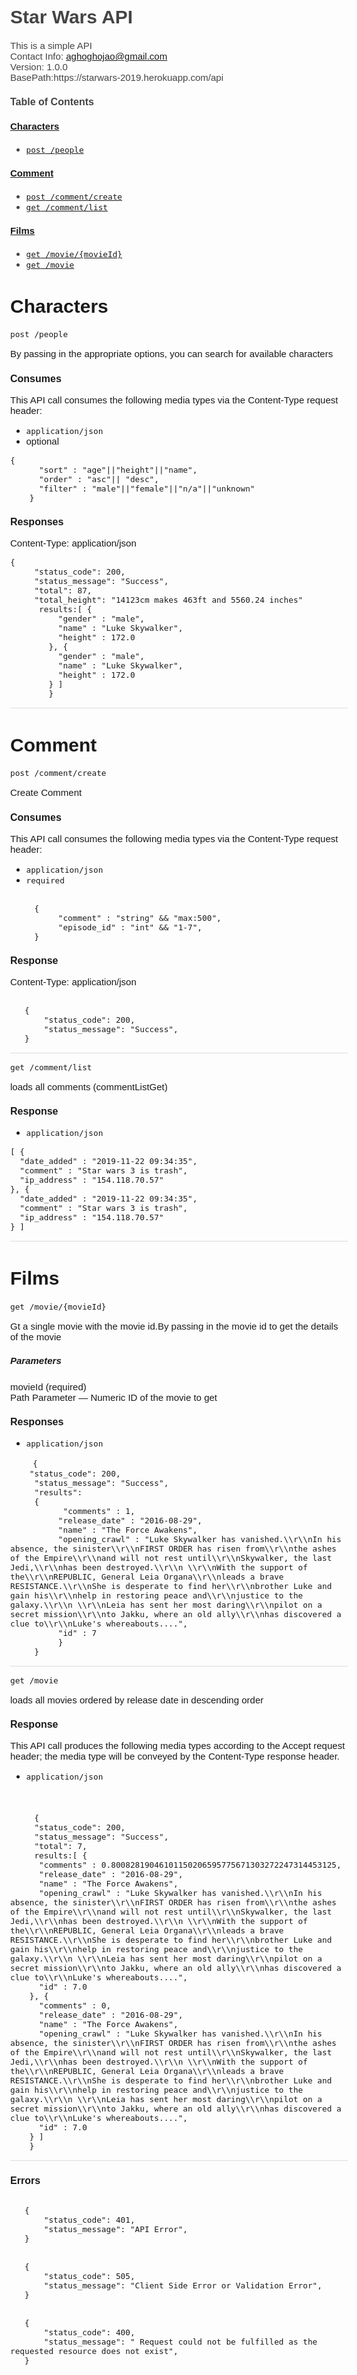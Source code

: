 <html>
  <head>
    <title>Star Wars API</title>
    <style type="text/css">
      body {
	font-family: Trebuchet MS, sans-serif;
	font-size: 15px;
	color: #444;
	margin-right: 24px;
}

h1	{
	font-size: 25px;
}
h2	{
	font-size: 20px;
}
h3	{
	font-size: 16px;
	font-weight: bold;
}
hr	{
	height: 1px;
	border: 0;
	color: #ddd;
	background-color: #ddd;
}

.app-desc {
  clear: both;
  margin-left: 20px;
}
.param-name {
  width: 100%;
}
.license-info {
  margin-left: 20px;
}

.license-url {
  margin-left: 20px;
}

.model {
  margin: 0 0 0px 20px;
}

.method {
  margin-left: 20px;
}

.method-notes	{
	margin: 10px 0 20px 0;
	font-size: 90%;
	color: #555;
}

pre {
  padding: 10px;
  margin-bottom: 2px;
}

.http-method {
 text-transform: uppercase;
}

pre.get {
  background-color: #0f6ab4;
}

pre.post {
  background-color: #10a54a;
}

pre.put {
  background-color: #c5862b;
}

pre.delete {
  background-color: #a41e22;
}

.huge	{
	color: #fff;
}

pre.example {
  background-color: #f3f3f3;
  padding: 10px;
  border: 1px solid #ddd;
}

code {
  white-space: pre;
}

.nickname {
  font-weight: bold;
}

.method-path {
  font-size: 1.5em;
  background-color: #0f6ab4;
}

.up {
  float:right;
}

.parameter {
  width: 500px;
}

.param {
  width: 500px;
  padding: 10px 0 0 20px;
  font-weight: bold;
}

.param-desc {
  width: 700px;
  padding: 0 0 0 20px;
  color: #777;
}

.param-type {
  font-style: italic;
}

.param-enum-header {
width: 700px;
padding: 0 0 0 60px;
color: #777;
font-weight: bold;
}

.param-enum {
width: 700px;
padding: 0 0 0 80px;
color: #777;
font-style: italic;
}

.field-label {
  padding: 0;
  margin: 0;
  clear: both;
}

.field-items	{
	padding: 0 0 15px 0;
	margin-bottom: 15px;
}

.return-type {
  clear: both;
  padding-bottom: 10px;
}

.param-header {
  font-weight: bold;
}

.method-tags {
  text-align: right;
}

.method-tag {
  background: none repeat scroll 0% 0% #24A600;
  border-radius: 3px;
  padding: 2px 10px;
  margin: 2px;
  color: #FFF;
  display: inline-block;
  text-decoration: none;
}
 </style>
  </head>
  <body>
  <h1>Star Wars API</h1>
    <div class="app-desc">This is a simple API</div>
    <div class="app-desc">Contact Info: <a href="aghoghojao@gmail.com">aghoghojao@gmail.com</a></div>
    <div class="app-desc">Version: 1.0.0</div>
    <div class="app-desc">BasePath:https://starwars-2019.herokuapp.com/api</div>

  <h3>Table of Contents </h3>
  <div class="method-summary"></div>
  <h4><a href="#Characters">Characters</a></h4>
  <ul>
  <li><a href="#searchpeople"><code><span class="http-method">post</span> /people</code></a></li>
  </ul>
  <h4><a href="#Comment">Comment</a></h4>
  <ul>
  <li><a href="#addComment"><code><span class="http-method">post</span> /comment/create</code></a></li>
  <li><a href="#commentListGet"><code><span class="http-method">get</span> /comment/list</code></a></li>
  </ul>
  <h4><a href="#Films">Films</a></h4>
  <ul>
  <li><a href="#movieMovieIdGet"><code><span class="http-method">get</span> /movie/{movieId}</code></a></li>
  <li><a href="#searchInventory"><code><span class="http-method">get</span> /movie</code></a></li>
  </ul>

  <h1><a name="Characters">Characters</a></h1>
  <div class="method"><a name="searchpeople"/>
    <div class="method-path">
    <pre class="post"><code class="huge"><span class="http-method">post</span> /people</code></pre></div>
    <div class="method-notes">By passing in the appropriate options, you can search for
available characters</div>
<h3 class="field-label">Consumes</h3>
    This API call consumes the following media types via the <span class="header">Content-Type</span> request header:
    <ul>
      <li><code>application/json</code></li>
      <li> optional</li>
    </ul>
     <pre class="example"><code>{
      "sort" : "age"||"height"||"name",
      "order" : "asc"|| "desc",
      "filter" : "male"||"female"||"n/a"||"unknown"
    }</code></pre>
    <h3 class="field-label">Responses</h3>
    <div class="example-data-content-type">Content-Type: application/json</div>
    <pre class="example"><code>{
     "status_code": 200,
     "status_message": "Success",
     "total": 87,
     "total_height": "14123cm makes 463ft and 5560.24 inches"
      results:[ {
          "gender" : "male",
          "name" : "Luke Skywalker",
          "height" : 172.0
        }, {
          "gender" : "male",
          "name" : "Luke Skywalker",
          "height" : 172.0
        } ]
        }</code></pre>
  </div>
  <hr/>
  <h1><a name="Comment">Comment</a></h1>
  <div class="method"><a name="addComment"/>
    <div class="method-path">
    <pre class="post"><code class="huge"><span class="http-method">post</span> /comment/create</code></pre></div>
    <div class="method-notes">Create Comment</div>
    <h3 class="field-label">Consumes</h3>
    This API call consumes the following media types via the <span class="header">Content-Type</span> request header:
    <ul>
      <li><code>application/json</code></li>
      <li><code>required</code></li>
    </ul>
     <pre class="example"><code>
     {
          "comment" : "string" && "max:500",
          "episode_id" : "int" && "1-7",
     }</code></pre>
<h3 class="field-label">Response</h3>
    <div class="example-data-content-type">Content-Type: application/json</div>
   <pre class="example"><code>
   {
       "status_code": 200,
       "status_message": "Success",
   }</code></pre>
  </div> <!-- method -->
  <hr/>
  <div class="method"><a name="commentListGet"/>
    <div class="method-path">
    <pre class="get"><code class="huge"><span class="http-method">get</span> /comment/list</code></pre></div>
    <div class="method-summary">loads all comments (<span class="nickname">commentListGet</span>)</div>
    <h3 class="field-label">Response</h3>
    <ul>
          <li><code>application/json</code></li>
    </ul>
    <pre><code>[ {
  "date_added" : "2019-11-22 09:34:35",
  "comment" : "Star wars 3 is trash",
  "ip_address" : "154.118.70.57"
}, {
  "date_added" : "2019-11-22 09:34:35",
  "comment" : "Star wars 3 is trash",
  "ip_address" : "154.118.70.57"
} ]</code></pre>
  </div> <!-- method -->
  <hr/>
  
  <h1><a name="Films">Films</a></h1>
  <div class="method"><a name="movieMovieIdGet"/>
    <div class="method-path">
    <pre class="get"><code class="huge"><span class="http-method">get</span> /movie/{movieId}</code></pre></div>
    <div class="method-summary">Gt a single movie with the movie id.By passing in the movie id to get the details of the movie</div>
    <h5 class="field-label">Parameters</h5>
    <div class="field-items">
      <div class="param">movieId (required)</div>
      <div class="param-desc"><span class="param-type">Path Parameter</span> &mdash; Numeric ID of the movie to get </div>
    </div>  <!-- field-items -->
     <h3 class="field-label">Responses</h3>
     <ul>
           <li><code>application/json</code></li>
       </ul>
  
   <pre class="example">
    <code>{
    "status_code": 200,
     "status_message": "Success",
     "results":
     {
           "comments" : 1,
          "release_date" : "2016-08-29",
          "name" : "The Force Awakens",
          "opening_crawl" : "Luke Skywalker has vanished.\\r\\nIn his absence, the sinister\\r\\nFIRST ORDER has risen from\\r\\nthe ashes of the Empire\\r\\nand will not rest until\\r\\nSkywalker, the last Jedi,\\r\\nhas been destroyed.\\r\\n \\r\\nWith the support of the\\r\\nREPUBLIC, General Leia Organa\\r\\nleads a brave RESISTANCE.\\r\\nShe is desperate to find her\\r\\nbrother Luke and gain his\\r\\nhelp in restoring peace and\\r\\njustice to the galaxy.\\r\\n \\r\\nLeia has sent her most daring\\r\\npilot on a secret mission\\r\\nto Jakku, where an old ally\\r\\nhas discovered a clue to\\r\\nLuke's whereabouts....",
          "id" : 7
          }
     }
</code></pre>
  <hr/>
  <div class="method"><a name="searchInventory"/>
    <div class="method-path">
    <pre class="get"><code class="huge"><span class="http-method">get</span> /movie</code></pre></div>
    <div class="method-summary">loads all movies ordered by release date in descending order</div>

<h3 class="field-label">Response</h3>
    This API call produces the following media types according to the <span class="header">Accept</span> request header;
    the media type will be conveyed by the <span class="header">Content-Type</span> response header.
    <ul>
      <li><code>application/json</code></li>
    </ul>
    <pre> 
     <code>
     {
     "status_code": 200,
     "status_message": "Success",
     "total": 7,
     results:[ {
      "comments" : 0.80082819046101150206595775671303272247314453125,
      "release_date" : "2016-08-29",
      "name" : "The Force Awakens",
      "opening_crawl" : "Luke Skywalker has vanished.\\r\\nIn his absence, the sinister\\r\\nFIRST ORDER has risen from\\r\\nthe ashes of the Empire\\r\\nand will not rest until\\r\\nSkywalker, the last Jedi,\\r\\nhas been destroyed.\\r\\n \\r\\nWith the support of the\\r\\nREPUBLIC, General Leia Organa\\r\\nleads a brave RESISTANCE.\\r\\nShe is desperate to find her\\r\\nbrother Luke and gain his\\r\\nhelp in restoring peace and\\r\\njustice to the galaxy.\\r\\n \\r\\nLeia has sent her most daring\\r\\npilot on a secret mission\\r\\nto Jakku, where an old ally\\r\\nhas discovered a clue to\\r\\nLuke's whereabouts....",
      "id" : 7.0
    }, {
      "comments" : 0,
      "release_date" : "2016-08-29",
      "name" : "The Force Awakens",
      "opening_crawl" : "Luke Skywalker has vanished.\\r\\nIn his absence, the sinister\\r\\nFIRST ORDER has risen from\\r\\nthe ashes of the Empire\\r\\nand will not rest until\\r\\nSkywalker, the last Jedi,\\r\\nhas been destroyed.\\r\\n \\r\\nWith the support of the\\r\\nREPUBLIC, General Leia Organa\\r\\nleads a brave RESISTANCE.\\r\\nShe is desperate to find her\\r\\nbrother Luke and gain his\\r\\nhelp in restoring peace and\\r\\njustice to the galaxy.\\r\\n \\r\\nLeia has sent her most daring\\r\\npilot on a secret mission\\r\\nto Jakku, where an old ally\\r\\nhas discovered a clue to\\r\\nLuke's whereabouts....",
      "id" : 7.0
    } ]
    }</code></pre>
  </div> <!-- method -->
  <hr/>
  
<h3 class="field-label">Errors</h3>
<pre class="example"><code>
   {
       "status_code": 401,
       "status_message": "API Error",
   }</code></pre>
<pre class="example"><code>
   {
       "status_code": 505,
       "status_message": "Client Side Error or Validation Error",
   }</code></pre>
<pre class="example"><code>
   {
       "status_code": 400,
       "status_message": " Request could not be fulfilled as the requested resource does not exist",
   }</code></pre>
      
      
 
 

  
